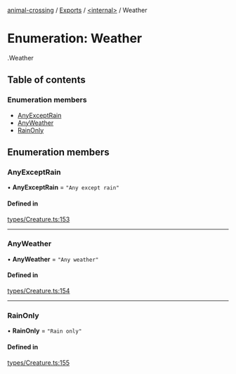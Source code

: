 [animal-crossing](../README.md) / [Exports](../modules.md) / [<internal\>](../modules/internal_.md) / Weather

# Enumeration: Weather

[<internal>](../modules/internal_.md).Weather

## Table of contents

### Enumeration members

- [AnyExceptRain](internal_.Weather.md#anyexceptrain)
- [AnyWeather](internal_.Weather.md#anyweather)
- [RainOnly](internal_.Weather.md#rainonly)

## Enumeration members

### AnyExceptRain

• **AnyExceptRain** = `"Any except rain"`

#### Defined in

[types/Creature.ts:153](https://github.com/Norviah/animal-crossing/blob/4d5e5b0/module/types/Creature.ts#L153)

___

### AnyWeather

• **AnyWeather** = `"Any weather"`

#### Defined in

[types/Creature.ts:154](https://github.com/Norviah/animal-crossing/blob/4d5e5b0/module/types/Creature.ts#L154)

___

### RainOnly

• **RainOnly** = `"Rain only"`

#### Defined in

[types/Creature.ts:155](https://github.com/Norviah/animal-crossing/blob/4d5e5b0/module/types/Creature.ts#L155)
